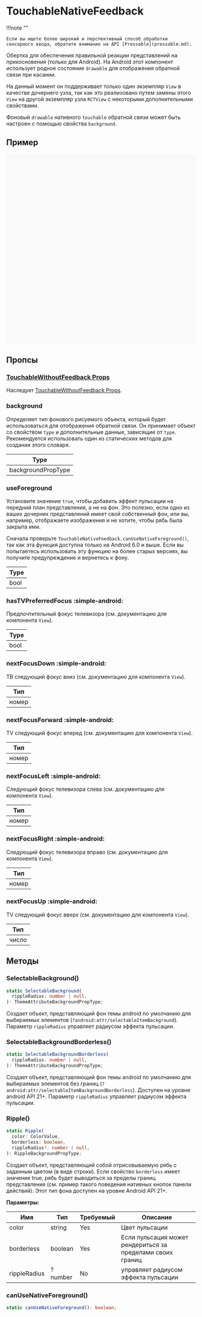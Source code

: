 # TouchableNativeFeedback

!!!note ""

    Если вы ищете более широкий и перспективный способ обработки сенсорного ввода, обратите внимание на API [Pressable](pressable.md).

Обертка для обеспечения правильной реакции представлений на прикосновения (только для Android). На Android этот компонент использует родное состояние `drawable` для отображения обратной связи при касании.

На данный момент он поддерживает только один экземпляр `View` в качестве дочернего узла, так как это реализовано путем замены этого `View` на другой экземпляр узла `RCTView` с некоторыми дополнительными свойствами.

Фоновый `drawable` нативного `touchable` обратной связи может быть настроен с помощью свойства `background`.

## Пример

<div data-snack-id="@bndby/touchablenativefeedback-android-component-example" data-snack-platform="web" data-snack-preview="true" data-snack-theme="light" style="overflow:hidden;background:#F9F9F9;border:1px solid var(--color-border);border-radius:4px;height:505px;width:100%"></div>

## Пропсы

### [TouchableWithoutFeedback Props](touchablewithoutfeedback.md#props)

Наследует [TouchableWithoutFeedback Props](touchablewithoutfeedback.md#props).

### background

Определяет тип фонового рисуемого объекта, который будет использоваться для отображения обратной связи. Он принимает объект со свойством `type` и дополнительные данные, зависящие от `type`. Рекомендуется использовать один из статических методов для создания этого словаря.

| Type               |
| ------------------ |
| backgroundPropType |

### useForeground

Установите значение `true`, чтобы добавить эффект пульсации на передний план представления, а не на фон. Это полезно, если одно из ваших дочерних представлений имеет свой собственный фон, или вы, например, отображаете изображения и не хотите, чтобы рябь была закрыта ими.

Сначала проверьте `TouchableNativeFeedback.canUseNativeForeground()`, так как эта функция доступна только на Android 6.0 и выше. Если вы попытаетесь использовать эту функцию на более старых версиях, вы получите предупреждение и вернетесь к фону.

| Type |
| ---- |
| bool |

### hasTVPreferredFocus :simple-android:

Предпочтительный фокус телевизора (см. документацию для компонента `View`).

| Type |
| ---- |
| bool |

### nextFocusDown :simple-android:

ТВ следующий фокус вниз (см. документацию для компонента `View`).

| Тип   |
| ----- |
| номер |

### nextFocusForward :simple-android:

TV следующий фокус вперед (см. документацию для компонента `View`).

| Тип   |
| ----- |
| номер |

### nextFocusLeft :simple-android:

Следующий фокус телевизора слева (см. документацию для компонента `View`).

| Тип   |
| ----- |
| номер |

### nextFocusRight :simple-android:

Следующий фокус телевизора вправо (см. документацию для компонента `View`).

| Тип   |
| ----- |
| номер |

### nextFocusUp :simple-android:

TV следующий фокус вверх (см. документацию для компонента `View`).

| Тип   |
| ----- |
| число |

## Методы

### SelectableBackground()

```ts
static SelectableBackground(
  rippleRadius: number | null,
): ThemeAttributeBackgroundPropType;
```

Создает объект, представляющий фон темы android по умолчанию для выбираемых элементов (`?android:attr/selectableItemBackground`). Параметр `rippleRadius` управляет радиусом эффекта пульсации.

### SelectableBackgroundBorderless()

```ts
static SelectableBackgroundBorderless(
  rippleRadius: number | null,
): ThemeAttributeBackgroundPropType;
```

Создает объект, представляющий фон темы android по умолчанию для выбираемых элементов без границ (`?android:attr/selectableItemBackgroundBorderless`). Доступен на уровне android API 21+. Параметр `rippleRadius` управляет радиусом эффекта пульсации.

### Ripple()

```ts
static Ripple(
  color: ColorValue,
  borderless: boolean,
  rippleRadius?: number | null,
): RippleBackgroundPropType;
```

Создает объект, представляющий собой отрисовываемую рябь с заданным цветом (в виде строки). Если свойство `borderless` имеет значение true, рябь будет выводиться за пределы границ представления (см. пример такого поведения нативных кнопок панели действий). Этот тип фона доступен на уровне Android API 21+.

**Параметры:**

| Имя          | Тип     | Требуемый | Описание                                                   |
| ------------ | ------- | --------- | ---------------------------------------------------------- |
| color        | string  | Yes       | Цвет пульсации                                             |
| borderless   | boolean | Yes       | Если пульсация может рендериться за пределами своих границ |
| rippleRadius | ?number | No        | управляет радиусом эффекта пульсации                       |

### canUseNativeForeground()

```ts
static canUseNativeForeground(): boolean;
```
